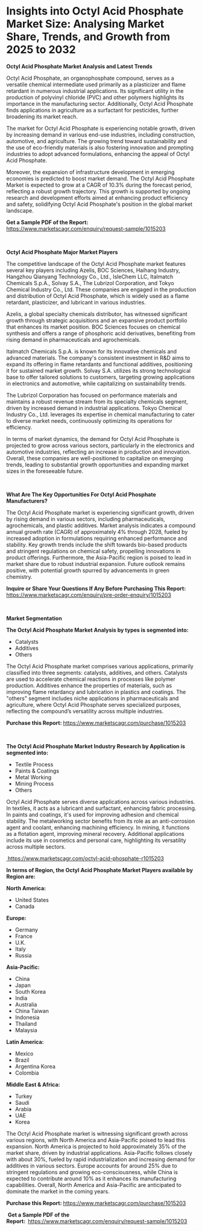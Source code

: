 <p><h1>Insights into Octyl Acid Phosphate Market Size: Analysing Market Share, Trends, and Growth from 2025 to 2032</h1></p><p><strong>Octyl Acid Phosphate Market Analysis and Latest Trends</strong></p>
<p><p>Octyl Acid Phosphate, an organophosphate compound, serves as a versatile chemical intermediate used primarily as a plasticizer and flame retardant in numerous industrial applications. Its significant utility in the production of polyvinyl chloride (PVC) and other polymers highlights its importance in the manufacturing sector. Additionally, Octyl Acid Phosphate finds applications in agriculture as a surfactant for pesticides, further broadening its market reach.</p><p>The market for Octyl Acid Phosphate is experiencing notable growth, driven by increasing demand in various end-use industries, including construction, automotive, and agriculture. The growing trend toward sustainability and the use of eco-friendly materials is also fostering innovation and prompting industries to adopt advanced formulations, enhancing the appeal of Octyl Acid Phosphate. </p><p>Moreover, the expansion of infrastructure development in emerging economies is predicted to boost market demand. The Octyl Acid Phosphate Market is expected to grow at a CAGR of 10.3% during the forecast period, reflecting a robust growth trajectory. This growth is supported by ongoing research and development efforts aimed at enhancing product efficiency and safety, solidifying Octyl Acid Phosphate's position in the global market landscape.</p></p>
<p><strong>Get a Sample PDF of the Report:&nbsp;</strong> <a href="https://www.marketscagr.com/enquiry/request-sample/1015203?utm_campaign=3040&utm_medium=2&utm_source=Github&utm_content=ia&utm_term=17042025&utm_id=octyl-acid-phosphate">https://www.marketscagr.com/enquiry/request-sample/1015203</a></p>
<p>&nbsp;</p>
<p><strong>Octyl Acid Phosphate Major Market Players</strong></p>
<p><p>The competitive landscape of the Octyl Acid Phosphate market features several key players including Azelis, BOC Sciences, Haihang Industry, Hangzhou Qianyang Technology Co., Ltd., IsleChem LLC, Italmatch Chemicals S.p.A., Solvay S.A., The Lubrizol Corporation, and Tokyo Chemical Industry Co., Ltd. These companies are engaged in the production and distribution of Octyl Acid Phosphate, which is widely used as a flame retardant, plasticizer, and lubricant in various industries.</p><p>Azelis, a global specialty chemicals distributor, has witnessed significant growth through strategic acquisitions and an expansive product portfolio that enhances its market position. BOC Sciences focuses on chemical synthesis and offers a range of phosphoric acid derivatives, benefiting from rising demand in pharmaceuticals and agrochemicals.</p><p>Italmatch Chemicals S.p.A. is known for its innovative chemicals and advanced materials. The company's consistent investment in R&D aims to expand its offering in flame retardants and functional additives, positioning it for sustained market growth. Solvay S.A. utilizes its strong technological base to offer tailored solutions to customers, targeting growing applications in electronics and automotive, while capitalizing on sustainability trends.</p><p>The Lubrizol Corporation has focused on performance materials and maintains a robust revenue stream from its specialty chemicals segment, driven by increased demand in industrial applications. Tokyo Chemical Industry Co., Ltd. leverages its expertise in chemical manufacturing to cater to diverse market needs, continuously optimizing its operations for efficiency.</p><p>In terms of market dynamics, the demand for Octyl Acid Phosphate is projected to grow across various sectors, particularly in the electronics and automotive industries, reflecting an increase in production and innovation. Overall, these companies are well-positioned to capitalize on emerging trends, leading to substantial growth opportunities and expanding market sizes in the foreseeable future.</p></p>
<p>&nbsp;</p>
<p><strong>What Are The Key Opportunities For Octyl Acid Phosphate Manufacturers?</strong></p>
<p><p>The Octyl Acid Phosphate market is experiencing significant growth, driven by rising demand in various sectors, including pharmaceuticals, agrochemicals, and plastic additives. Market analysis indicates a compound annual growth rate (CAGR) of approximately 4% through 2028, fueled by increased adoption in formulations requiring enhanced performance and stability. Key growth trends include the shift towards bio-based products and stringent regulations on chemical safety, propelling innovations in product offerings. Furthermore, the Asia-Pacific region is poised to lead in market share due to robust industrial expansion. Future outlook remains positive, with potential growth spurred by advancements in green chemistry.</p></p>
<p><strong>Inquire or Share Your Questions If Any Before Purchasing This Report:</strong> <a href="https://www.marketscagr.com/enquiry/pre-order-enquiry/1015203?utm_campaign=3040&utm_medium=2&utm_source=Github&utm_content=ia&utm_term=17042025&utm_id=octyl-acid-phosphate">https://www.marketscagr.com/enquiry/pre-order-enquiry/1015203</a></p>
<p>&nbsp;</p>
<p><strong>Market Segmentation</strong></p>
<p><strong>The Octyl Acid Phosphate Market Analysis by types is segmented into:</strong></p>
<p><ul><li>Catalysts</li><li>Additives</li><li>Others</li></ul></p>
<p><p>The Octyl Acid Phosphate market comprises various applications, primarily classified into three segments: catalysts, additives, and others. Catalysts are used to accelerate chemical reactions in processes like polymer production. Additives enhance the properties of materials, such as improving flame retardancy and lubrication in plastics and coatings. The "others" segment includes niche applications in pharmaceuticals and agriculture, where Octyl Acid Phosphate serves specialized purposes, reflecting the compound’s versatility across multiple industries.</p></p>
<p><strong>Purchase this Report:&nbsp;</strong><a href="https://www.marketscagr.com/purchase/1015203?utm_campaign=3040&utm_medium=2&utm_source=Github&utm_content=ia&utm_term=17042025&utm_id=octyl-acid-phosphate">https://www.marketscagr.com/purchase/1015203</a></p>
<p>&nbsp;</p>
<p><strong>The Octyl Acid Phosphate Market Industry Research by Application is segmented into:</strong></p>
<p><ul><li>Textile Process</li><li>Paints & Coatings</li><li>Metal Working</li><li>Mining Process</li><li>Others</li></ul></p>
<p><p>Octyl Acid Phosphate serves diverse applications across various industries. In textiles, it acts as a lubricant and surfactant, enhancing fabric processing. In paints and coatings, it's used for improving adhesion and chemical stability. The metalworking sector benefits from its role as an anti-corrosion agent and coolant, enhancing machining efficiency. In mining, it functions as a flotation agent, improving mineral recovery. Additional applications include its use in cosmetics and personal care, highlighting its versatility across multiple sectors.</p></p>
<p><a href="https://www.marketscagr.com/octyl-acid-phosphate-r1015203?utm_campaign=3040&utm_medium=2&utm_source=Github&utm_content=ia&utm_term=17042025&utm_id=octyl-acid-phosphate">&nbsp;https://www.marketscagr.com/octyl-acid-phosphate-r1015203</a></p>
<p><strong>In terms of Region, the Octyl Acid Phosphate Market Players available by Region are:</strong></p>
<p>
    <p> <strong> North America: </strong>
        <ul>
            <li>United States</li>
            <li>Canada</li>
        </ul>
        </p> 
    <p> <strong> Europe: </strong>
        <ul>
            <li>Germany</li>
            <li>France</li>
            <li>U.K.</li>
            <li>Italy</li>
            <li>Russia</li>
        </ul>
        </p> 
    <p> <strong> Asia-Pacific: </strong>
        <ul>
            <li>China</li>
            <li>Japan</li>
            <li>South Korea</li>
            <li>India</li>
            <li>Australia</li>
            <li>China Taiwan</li>
            <li>Indonesia</li>
            <li>Thailand</li>
            <li>Malaysia</li>
        </ul>
        </p> 
    <p> <strong> Latin America: </strong>
        <ul>
            <li>Mexico</li>
            <li>Brazil</li>
            <li>Argentina Korea</li>
            <li>Colombia</li>
        </ul>
        </p> 
    <p> <strong> Middle East & Africa: </strong>
        <ul>
            <li>Turkey</li>
            <li>Saudi</li>
            <li>Arabia</li>
            <li>UAE</li>
            <li>Korea</li>
        </ul>
    </p>
    </p>
<p><p>The Octyl Acid Phosphate market is witnessing significant growth across various regions, with North America and Asia-Pacific poised to lead this expansion. North America is projected to hold approximately 35% of the market share, driven by industrial applications. Asia-Pacific follows closely with about 30%, fueled by rapid industrialization and increasing demand for additives in various sectors. Europe accounts for around 25% due to stringent regulations and growing eco-consciousness, while China is expected to contribute around 10% as it enhances its manufacturing capabilities. Overall, North America and Asia-Pacific are anticipated to dominate the market in the coming years.</p></p>
<p><strong>Purchase this Report: </strong><a href="https://www.marketscagr.com/purchase/1015203?utm_campaign=3040&utm_medium=2&utm_source=Github&utm_content=ia&utm_term=17042025&utm_id=octyl-acid-phosphate">https://www.marketscagr.com/purchase/1015203</a></p>
<p>&nbsp;<strong>Get a Sample PDF of the Report:&nbsp;&nbsp;</strong><a href="https://www.marketscagr.com/enquiry/request-sample/1015203?utm_campaign=3040&utm_medium=2&utm_source=Github&utm_content=ia&utm_term=17042025&utm_id=octyl-acid-phosphate">https://www.marketscagr.com/enquiry/request-sample/1015203</a></p>
<p><strong></strong></p>
<p><p></p><p></p><p></p></p>